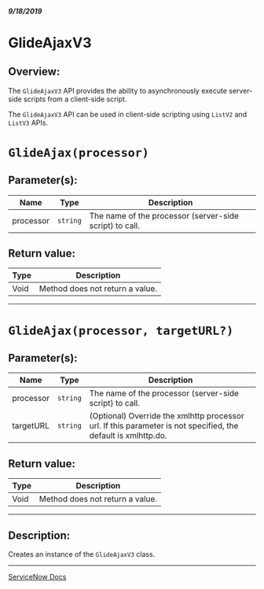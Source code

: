 ##### 9/18/2019
# GlideAjaxV3
## Overview:
The `GlideAjaxV3` API provides the ability to asynchronously execute server-side scripts from a client-side script.

The `GlideAjaxV3` API can be used in client-side scripting using `ListV2` and `ListV3` APIs.

# `GlideAjax(processor)`

## Parameter(s):
| Name | Type | Description |
|---|---|---|
| processor | `string` | The name of the processor (server-side script) to call. |

## Return value:
| Type | Description |
|---|---|
| Void | Method does not return a value. |

---

# `GlideAjax(processor, targetURL?)`

## Parameter(s):
| Name | Type | Description |
|---|---|---|
| processor | `string` | The name of the processor (server-side script) to call. |
| targetURL | `string` | (Optional) Override the xmlhttp processor url.  If this parameter is not specified, the default is xmlhttp.do. |

## Return value:
| Type | Description |
|---|---|
| Void | Method does not return a value. |

---

## Description:
Creates an instance of the `GlideAjaxV3` class.

---

[ServiceNow Docs](https://developer.servicenow.com/app.do#!/api_doc?v=newyork&id=c_GlideAjaxV3API)